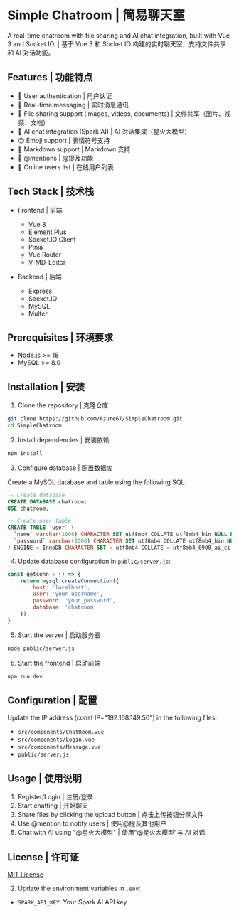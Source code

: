 # Simple Chatroom | 简易聊天室

A real-time chatroom with file sharing and AI chat integration, built with Vue 3 and Socket.IO. | 基于 Vue 3 和 Socket.IO 构建的实时聊天室，支持文件共享和 AI 对话功能。

## Features | 功能特点

- 🔐 User authentication | 用户认证
- 💬 Real-time messaging | 实时消息通讯
- 📁 File sharing support (images, videos, documents) | 文件共享（图片、视频、文档）
- 🤖 AI chat integration (Spark AI) | AI 对话集成（星火大模型）
- 😊 Emoji support | 表情符号支持
- 📝 Markdown support | Markdown 支持
- 🎯 @mentions | @提及功能
- 👥 Online users list | 在线用户列表

## Tech Stack | 技术栈

- Frontend | 前端
  - Vue 3
  - Element Plus
  - Socket.IO Client
  - Pinia
  - Vue Router
  - V-MD-Editor

- Backend | 后端
  - Express
  - Socket.IO
  - MySQL
  - Multer

## Prerequisites | 环境要求

- Node.js >= 18
- MySQL >= 8.0

## Installation | 安装

1. Clone the repository | 克隆仓库

```bash
git clone https://github.com/Azure67/SimpleChatroom.git
cd SimpleChatroom
```

2. Install dependencies | 安装依赖

```bash
npm install
```

3. Configure database | 配置数据库

Create a MySQL database and table using the following SQL:

```sql
-- Create database
CREATE DATABASE chatroom;
USE chatroom;

-- Create user table
CREATE TABLE `user` (
  `name` varchar(1000) CHARACTER SET utf8mb4 COLLATE utf8mb4_bin NULL DEFAULT NULL,
  `password` varchar(1000) CHARACTER SET utf8mb4 COLLATE utf8mb4_bin NULL DEFAULT NULL
) ENGINE = InnoDB CHARACTER SET = utf8mb4 COLLATE = utf8mb4_0900_ai_ci ROW_FORMAT = Dynamic;
```

4. Update database configuration in `public/server.js`:
```javascript
const getconn = () => {
    return mysql.createConnection({
        host: 'localhost',
        user: 'your_username',
        password: 'your_password',
        database: 'chatroom'
    });
}
```

5. Start the server | 启动服务器
```bash
node public/server.js
```

6. Start the frontend | 启动前端
```bash
npm run dev
```

## Configuration | 配置

Update the IP address (const IP="192.168.149.56") in the following files:
- `src/components/ChatRoom.vue`
- `src/components/Login.vue`
- `src/components/Message.vue`
- `public/server.js`

## Usage | 使用说明

1. Register/Login | 注册/登录
2. Start chatting | 开始聊天
3. Share files by clicking the upload button | 点击上传按钮分享文件
4. Use @mention to notify users | 使用@提及其他用户
5. Chat with AI using "@星火大模型" | 使用"@星火大模型"与 AI 对话

## License | 许可证

[MIT License](LICENSE)

2. Update the environment variables in `.env`:
- `SPARK_API_KEY`: Your Spark AI API key
